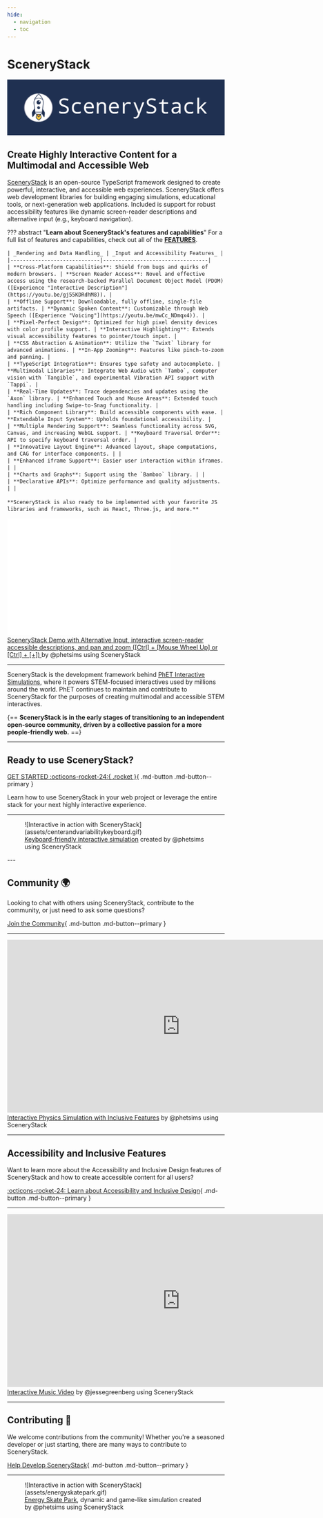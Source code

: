 ```yaml
---
hide:
  - navigation
  - toc
---
```

<style>
  .md-typeset h1 {
    display: none;
  }

  .md-button {
    font-size: 1.2rem;
  }
</style>

# SceneryStack

![SceneryStack Logo](about/assets/png/scenerystack-banner.png)

## Create Highly Interactive Content for a Multimodal and Accessible Web

[SceneryStack](./learn/overview.md) is an open-source TypeScript framework designed to create powerful, interactive, and accessible web experiences. SceneryStack offers web development libraries for building engaging simulations, educational tools, or next-generation web applications. Included is support for robust accessibility features like dynamic screen-reader descriptions and alternative input (e.g., keyboard navigation).

??? abstract "**Learn about SceneryStack's features and capabilities**"
    For a full list of features and capabilities, check out all of the [**FEATURES**](./learn/features.md).

    | _Rendering and Data Handling_ | _Input and Accessibility Features_ |
    |-----------------------------|----------------------------------|
    | **Cross-Platform Capabilities**: Shield from bugs and quirks of modern browsers. | **Screen Reader Access**: Novel and effective access using the research-backed Parallel Document Object Model (PDOM) ([Experience "Interactive Description"](https://youtu.be/gj55KDRdhM8)). |
    | **Offline Support**: Downloadable, fully offline, single-file artifacts. | **Dynamic Spoken Content**: Customizable through Web Speech ([Experience "Voicing"](https://youtu.be/mwCc_NDmqx4)). |
    | **Pixel-Perfect Design**: Optimized for high pixel density devices with color profile support. | **Interactive Highlighting**: Extends visual accessibility features to pointer/touch input. |
    | **CSS Abstraction & Animation**: Utilize the `Twixt` library for advanced animations. | **In-App Zooming**: Features like pinch-to-zoom and panning. |
    | **TypeScript Integration**: Ensures type safety and autocomplete. | **Multimodal Libraries**: Integrate Web Audio with `Tambo`, computer vision with `Tangible`, and experimental Vibration API support with `Tappi`. |
    | **Real-Time Updates**: Trace dependencies and updates using the `Axon` library. | **Enhanced Touch and Mouse Areas**: Extended touch handling including Swipe-to-Snag functionality. |
    | **Rich Component Library**: Build accessible components with ease. | **Extendable Input System**: Upholds foundational accessibility. |
    | **Multiple Rendering Support**: Seamless functionality across SVG, Canvas, and increasing WebGL support. | **Keyboard Traversal Order**: API to specify keyboard traversal order. |
    | **Innovative Layout Engine**: Advanced layout, shape computations, and CAG for interface components. | |
    | **Enhanced iframe Support**: Easier user interaction within iframes. | |
    | **Charts and Graphs**: Support using the `Bamboo` library. | |
    | **Declarative APIs**: Optimize performance and quality adjustments. | |

    **SceneryStack is also ready to be implemented with your favorite JS libraries and frameworks, such as React, Three.js, and more.**

<iframe id="accessible-interactive" style="height: 270px; width: 75%; border: none;" scrolling="no" src="/demos/accessible-interaction-demo/"></iframe>
<figcaption> <a href="https://phet.colorado.edu/sims/html/friction/latest/friction_all.html">SceneryStack Demo with Alternative Input, interactive screen-reader accessible descriptions, and pan and zoom ([Ctrl] + [Mouse Wheel Up] or [Ctrl] + [+]) </a> by @phetsims using SceneryStack</figcaption>

---

SceneryStack is the development framework behind [PhET Interactive Simulations](https://phet.colorado.edu/), where it powers STEM-focused interactives used by millions around the world. PhET continues to maintain and contribute to SceneryStack for the purposes of creating multimodal and accessible STEM interactives.

{==
**SceneryStack is in the early stages of transitioning to an independent open-source community, driven by a collective passion for a more people-friendly web.**
==}

---

## Ready to use SceneryStack?

[GET STARTED :octicons-rocket-24:{ .rocket }](./learn/setup.md){ .md-button .md-button--primary }

Learn how to use SceneryStack in your web project or leverage the entire stack for your next highly interactive experience.

---

<figure markdown>
  ![Interactive in action with SceneryStack](assets/centerandvariabilitykeyboard.gif)
  <figcaption><a href="https://phet.colorado.edu/en/simulations/center-and-variability">Keyboard-friendly interactive simulation</a> created by @phetsims using SceneryStack</figcaption>
</figure>
---

## Community 🌍

Looking to chat with others using SceneryStack, contribute to the community, or just need to ask some questions?

[Join the Community](community/join.md){ .md-button .md-button--primary }

---

<iframe src="https://phet.colorado.edu/sims/html/friction/latest/friction_all.html" height="400" width="800" style="border:none;" title="Friction Simulation - made with SceneryStack"></iframe>
<figcaption> <a href="https://phet.colorado.edu/sims/html/friction/latest/friction_all.html">Interactive Physics Simulation with Inclusive Features</a> by @phetsims using SceneryStack</figcaption>

---

## Accessibility and Inclusive Features

Want to learn more about the Accessibility and Inclusive Design features of SceneryStack and how to create accessible content for all users?

[:octicons-rocket-24: Learn about Accessibility and Inclusive Design](./accessibility/a11y_guides.md){ .md-button .md-button--primary }

---

<iframe src="https://jessegreenberg.github.io/cathedral/" height="400" width="800" style="border:none;" title="Cathedral - made with SceneryStack"></iframe>
<figcaption> <a href="https://jessegreenberg.github.io/cathedral/">Interactive Music Video</a> by @jessegreenberg using SceneryStack</figcaption>

---

## Contributing 🤝

We welcome contributions from the community! Whether you're a seasoned developer or just starting, there are many ways to contribute to SceneryStack.

[Help Develop SceneryStack](./CONTRIBUTING.md){ .md-button .md-button--primary }

---

<figure markdown>
  ![Interactive in action with SceneryStack](assets/energyskatepark.gif)
  <figcaption><a href="https://phet.colorado.edu/en/simulations/energy-skate-park">Energy Skate Park</a>, dynamic and game-like simulation created by @phetsims using SceneryStack</figcaption>
</figure>
